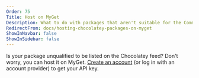 ```yaml
---
Order: 75
Title: Host on MyGet
Description: What to do with packages that aren't suitable for the Community Repository
RedirectFrom: docs/hosting-chocolatey-packages-on-myget
ShowInNavbar: false
ShowInSidebar: false
---
```


Is your package unqualified to be listed on the Chocolatey feed? Don't worry, you can host it on MyGet.  [Create an account](https://www.myget.org/Account/Login) (or log in with an account provider) to get your API key.